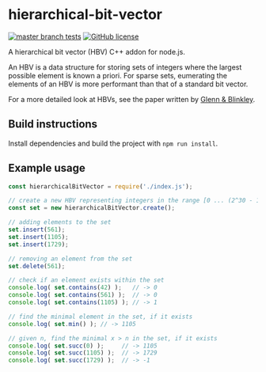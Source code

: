 # hierarchical-bit-vector

[![master branch tests](https://img.shields.io/travis/r-ba/hierarchical-bit-vector/master.svg?label=master%20branch)](https://travis-ci.com/r-ba/hierarchical-bit-vector)
[![GitHub license](https://img.shields.io/badge/License-MIT-blue.svg)](https://raw.githubusercontent.com/r-ba/hierarchical-bit-vector/master/LICENSE)

A hierarchical bit vector (HBV) C++ addon for node.js.

An HBV is a data structure for storing sets of integers where the largest possible element is known a priori. For sparse sets, eumerating the elements of an HBV is more performant than that of a standard bit vector.

For a more detailed look at HBVs, see the paper written by [Glenn & Blinkley](https://pdfs.semanticscholar.org/1137/5bc624d5b2a8cd5444e01dac8a836ed2ebde.pdf).

## Build instructions

Install dependencies and build the project with `npm run install`.

## Example usage

```js
const hierarchicalBitVector = require('./index.js');

// create a new HBV representing integers in the range [0 ... (2^30 - 1)]
const set = new hierarchicalBitVector.create();

// adding elements to the set
set.insert(561);
set.insert(1105);
set.insert(1729);

// removing an element from the set
set.delete(561);

// check if an element exists within the set
console.log( set.contains(42) );   // -> 0
console.log( set.contains(561) );  // -> 0
console.log( set.contains(1105) ); // -> 1

// find the minimal element in the set, if it exists
console.log( set.min() ); // -> 1105

// given n, find the minimal x > n in the set, if it exists
console.log( set.succ(0) );     // -> 1105
console.log( set.succ(1105) );  // -> 1729
console.log( set.succ(1729) );  // -> -1
```
